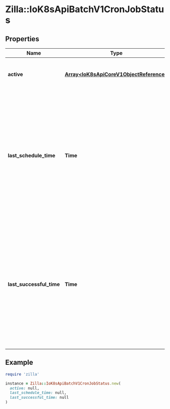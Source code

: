 # Zilla::IoK8sApiBatchV1CronJobStatus

## Properties

| Name | Type | Description | Notes |
| ---- | ---- | ----------- | ----- |
| **active** | [**Array&lt;IoK8sApiCoreV1ObjectReference&gt;**](IoK8sApiCoreV1ObjectReference.md) | A list of pointers to currently running jobs. | [optional] |
| **last_schedule_time** | **Time** | Time is a wrapper around time.Time which supports correct marshaling to YAML and JSON.  Wrappers are provided for many of the factory methods that the time package offers. | [optional] |
| **last_successful_time** | **Time** | Time is a wrapper around time.Time which supports correct marshaling to YAML and JSON.  Wrappers are provided for many of the factory methods that the time package offers. | [optional] |

## Example

```ruby
require 'zilla'

instance = Zilla::IoK8sApiBatchV1CronJobStatus.new(
  active: null,
  last_schedule_time: null,
  last_successful_time: null
)
```

